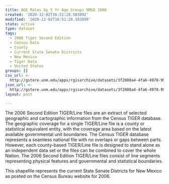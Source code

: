 ```yaml
---
title: AGE Males by 5 Yr Age Groups NMSD 2000
created: '2020-12-02T16:51:28.583892'
modified: '2020-12-02T16:51:28.583899'
state: active
type: dataset
tags:
  - 2006 Tiger Second Edition
  - Census Data
  - County
  - Current State Senate Districts
  - New Mexico
  - Tiger Data
  - United States
groups: []
csv_url: >-
  http://gstore.unm.edu/apps/rgisarchive/datasets/3f2808a4-4fa6-4978-990d-d449499a92ff/nms269data571718983_sts_view.derived.csv
json_url: >-
  http://gstore.unm.edu/apps/rgisarchive/datasets/3f2808a4-4fa6-4978-990d-d449499a92ff/nms269data571718983_sts_view.derived.json
layout: post

---
```

The 2006 Second Edition TIGER/Line files are an extract of selected geographic and cartographic information from the Census TIGER database.  The geographic coverage for a single TIGER/Line file is a county or statistical equivalent entity, with the coverage area based on the latest available governmental unit boundaries. The Census TIGER database represents a seamless national file with no overlaps or gaps between parts.  However, each county-based TIGER/Line file is designed to stand alone as an independent data set or the files can be combined to cover the whole Nation.  The 2006 Second Edition  TIGER/Line files consist of line segments representing physical features and governmental and statistical boundaries.  

This shapefile represents the current State Senate Districts for New Mexico as posted on the Census Bureau website for 2006.
